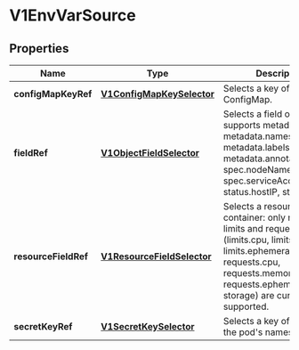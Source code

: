 
# V1EnvVarSource

## Properties
Name | Type | Description | Notes
------------ | ------------- | ------------- | -------------
**configMapKeyRef** | [**V1ConfigMapKeySelector**](V1ConfigMapKeySelector.md) | Selects a key of a ConfigMap. |  [optional]
**fieldRef** | [**V1ObjectFieldSelector**](V1ObjectFieldSelector.md) | Selects a field of the pod: supports metadata.name, metadata.namespace, metadata.labels, metadata.annotations, spec.nodeName, spec.serviceAccountName, status.hostIP, status.podIP. |  [optional]
**resourceFieldRef** | [**V1ResourceFieldSelector**](V1ResourceFieldSelector.md) | Selects a resource of the container: only resources limits and requests (limits.cpu, limits.memory, limits.ephemeral-storage, requests.cpu, requests.memory and requests.ephemeral-storage) are currently supported. |  [optional]
**secretKeyRef** | [**V1SecretKeySelector**](V1SecretKeySelector.md) | Selects a key of a secret in the pod&#39;s namespace |  [optional]



